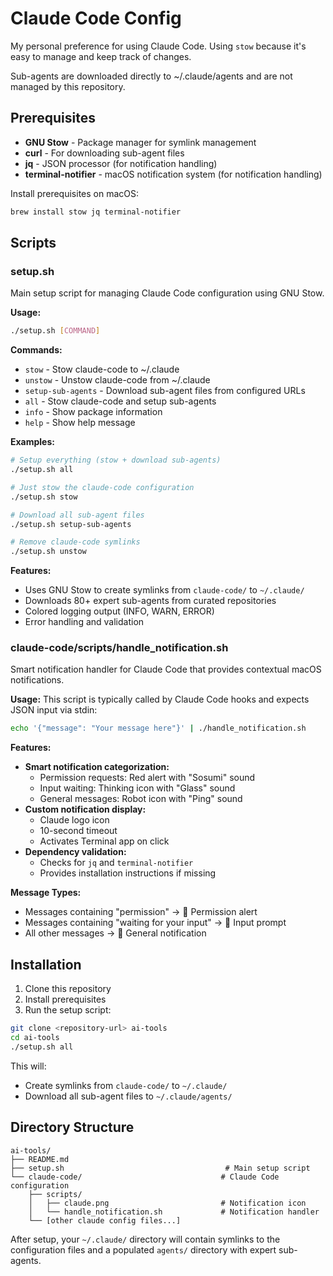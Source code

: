 # Claude Code Config

My personal preference for using Claude Code.
Using `stow` because it's easy to manage and keep track of changes.

Sub-agents are downloaded directly to ~/.claude/agents and are not managed by this repository.

## Prerequisites

- **GNU Stow** - Package manager for symlink management
- **curl** - For downloading sub-agent files
- **jq** - JSON processor (for notification handling)
- **terminal-notifier** - macOS notification system (for notification handling)

Install prerequisites on macOS:
```bash
brew install stow jq terminal-notifier
```

## Scripts

### setup.sh

Main setup script for managing Claude Code configuration using GNU Stow.

**Usage:**
```bash
./setup.sh [COMMAND]
```

**Commands:**
- `stow` - Stow claude-code to ~/.claude
- `unstow` - Unstow claude-code from ~/.claude  
- `setup-sub-agents` - Download sub-agent files from configured URLs
- `all` - Stow claude-code and setup sub-agents
- `info` - Show package information
- `help` - Show help message

**Examples:**
```bash
# Setup everything (stow + download sub-agents)
./setup.sh all

# Just stow the claude-code configuration
./setup.sh stow

# Download all sub-agent files
./setup.sh setup-sub-agents

# Remove claude-code symlinks
./setup.sh unstow
```

**Features:**
- Uses GNU Stow to create symlinks from `claude-code/` to `~/.claude/`
- Downloads 80+ expert sub-agents from curated repositories
- Colored logging output (INFO, WARN, ERROR)
- Error handling and validation

### claude-code/scripts/handle_notification.sh

Smart notification handler for Claude Code that provides contextual macOS notifications.

**Usage:**
This script is typically called by Claude Code hooks and expects JSON input via stdin:
```bash
echo '{"message": "Your message here"}' | ./handle_notification.sh
```

**Features:**
- **Smart notification categorization:**
  - Permission requests: Red alert with "Sosumi" sound
  - Input waiting: Thinking icon with "Glass" sound  
  - General messages: Robot icon with "Ping" sound
- **Custom notification display:**
  - Claude logo icon
  - 10-second timeout
  - Activates Terminal app on click
- **Dependency validation:**
  - Checks for `jq` and `terminal-notifier`
  - Provides installation instructions if missing

**Message Types:**
- Messages containing "permission" → 🚨 Permission alert
- Messages containing "waiting for your input" → 💭 Input prompt
- All other messages → 🤖 General notification

## Installation

1. Clone this repository
2. Install prerequisites
3. Run the setup script:

```bash
git clone <repository-url> ai-tools
cd ai-tools
./setup.sh all
```

This will:
- Create symlinks from `claude-code/` to `~/.claude/`
- Download all sub-agent files to `~/.claude/agents/`

## Directory Structure

```
ai-tools/
├── README.md
├── setup.sh                                    # Main setup script
└── claude-code/                               # Claude Code configuration
    ├── scripts/
    │   ├── claude.png                         # Notification icon
    │   └── handle_notification.sh             # Notification handler
    └── [other claude config files...]
```

After setup, your `~/.claude/` directory will contain symlinks to the configuration files and a populated `agents/` directory with expert sub-agents.
